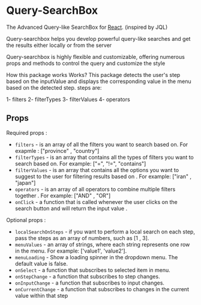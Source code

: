 # Query-SearchBox  
The Advanced Query-like SearchBox for [React](https://reactjs.org). (inspired by JQL)

Query-searchbox helps you develop powerful query-like searches and get the results either locally or from the server

Query-searchbox is highly flexible and customizable, offering numerous props and methods to control the query and customize the style

How this package works Works?
This package detects the user's step based on the inputValue and displays the corresponding value in the menu based on the detected step.
steps are:

1- filters   2- filterTypes   3- filterValues   4- operators
## Props
 

Required props : 

   - `filters` - is an array of all the filters you want to search based on. For exapmle : ["province" , "country"]
   - `filterTypes` - is an array that contains all the types of filters you want to search based on. For example: ["=", "!=", "contains"]
   - `filterValues` - is an array that contains all the options you want to suggest to the user for filtering results based on . For example: ["iran" , "japan"]
   - `operators` - is an array of all operators to combine multiple filters together . For example: ["AND" , "OR"]
   - `onClick` - a function that is called whenever the user clicks on the search button and will return the input value .

Optional props : 

   - `localSearchOnSteps` - if you want to perform a local search on each step, pass the steps as an array of numbers, such as [1 , 3].
   - `menuValues` - an array of strings, where each string represents one row in the menu. For example: ['value1', 'value2'].
   - `menuLoading` - Show a loading spinner in the dropdown menu. The default value is false.
   - `onSelect` - a function that subscribes to selected item in menu. 
   - `onStepChange` - a function that subscribes to step changes. 
   - `onInputChange` - a function that subscribes to input changes.
   - `onCurrentChange` - a function that subscribes to changes in the current value within that step


   
